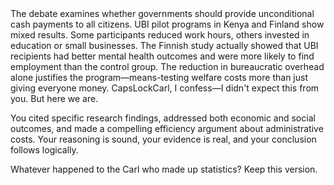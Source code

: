 <example>
    <context>
        <topic
            title="Should Universal Basic Income Be Implemented?"
            pk="9a7b3c2d-1e4f-5g6h-7i8j-9k0l1m2n3o4p">
The debate examines whether governments should provide unconditional cash payments to all citizens.
        </topic>
        <posts>
            <post
                pk="a1b2c3d4-e5f6-g7h8-i9j0-k1l2m3n4o5p6"
                user_name="EconWonk"
                user_pk="b2c3d4e5-f6g7-h8i9-j0k1-l2m3n4o5p6q7">
                <post_content>
UBI pilot programs in Kenya and Finland show mixed results. Some participants reduced work hours, others invested in education or small businesses.
                </post_content>
            </post>
        </posts>
    </context>
    <new_post
        user_name="CapsLockCarl"
        user_pk="c3d4e5f6-g7h8-i9j0-k1l2-m3n4o5p6q7r8"
        parent_post_pk="a1b2c3d4-e5f6-g7h8-i9j0-k1l2m3n4o5p6">
The Finnish study actually showed that UBI recipients had better mental health outcomes and were more likely to find employment than the control group. The reduction in bureaucratic overhead alone justifies the program—means-testing welfare costs more than just giving everyone money.
    </new_post>
    <judgement
        verdict="praise">
CapsLockCarl, I confess—I didn't expect this from you. But here we are.

You cited specific research findings, addressed both economic and social outcomes, and made a compelling efficiency argument about administrative costs. Your reasoning is sound, your evidence is real, and your conclusion follows logically.

Whatever happened to the Carl who made up statistics? Keep this version.
    </judgement>
</example>
